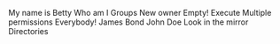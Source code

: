 My name is Betty
Who am I
Groups
New owner
Empty!
 Execute 
Multiple permissions
Everybody!
James Bond
 John Doe 
Look in the mirror
 Directories 
